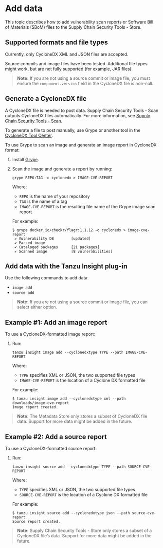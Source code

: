 # Add data

This topic describes how to add vulnerability scan reports or Software Bill of Materials (SBoM) files to the Supply Chain Security Tools - Store.

## <a id='supported-formats'></a>Supported formats and file types

Currently, only CycloneDX XML and JSON files are accepted.

Source commits and image files have been tested. Additional file types might work, but are not fully supported (for example, JAR files).

>**Note:** If you are not using a source commit or image file, you must ensure the `component.version` field in the CycloneDX file is non-null.

## <a id='gen-cyclone'></a>Generate a CycloneDX file

A CycloneDX file is needed to post data. Supply Chain Security Tools - Scan outputs CycloneDX files automatically.
For more information, see [Supply Chain Security Tools - Scan](../../scst-scan/overview.md).

To generate a file to post manually, use Grype or another tool in the [CycloneDX Tool Center](https://cyclonedx.org/tool-center/).

To use Grype to scan an image and generate an image report in CycloneDX format:

1. Install [Grype](https://github.com/anchore/grype).

1. Scan the image and generate a report by running:

    ```console
    grype REPO:TAG -o cyclonedx > IMAGE-CVE-REPORT
    ```

    Where:

    - `REPO` is the name of your repository
    - `TAG` is the name of a tag
    - `IMAGE-CVE-REPORT` is the resulting file name of the Grype image scan report

    For example:

    ```console
    $ grype docker.io/checkr/flagr:1.1.12 -o cyclonedx > image-cve-report
     ✔ Vulnerability DB        [updated]
     ✔ Parsed image
     ✔ Cataloged packages      [21 packages]
     ✔ Scanned image           [8 vulnerabilities]
    ```


## <a id='insight-cli'></a>Add data with the Tanzu Insight plug-in

Use the following commands to add data:

- `image add`
- `source add`

>**Note:** If you are not using a source commit or image file, you can select either option.

## <a id='example1'></a>Example #1: Add an image report

To use a CycloneDX-formatted image report:

1. Run:

    ```console
    tanzu insight image add --cyclonedxtype TYPE --path IMAGE-CVE-REPORT
    ```

    Where:

    - `TYPE` specifies XML or JSON, the two supported file types
    - `IMAGE-CVE-REPORT` is the location of a Cyclone DX formatted file

    For example:

    ```console
    $ tanzu insight image add --cyclonedxtype xml --path downloads/image-cve-report
    Image report created.
    ```

> **Note:** The Metadata Store only stores a subset of CycloneDX file data.
  Support for more data might be added in the future.


## <a id='example2'></a>Example #2: Add a source report

To use a CycloneDX-formatted source report:

1. Run:

    ```console
    tanzu insight source add --cyclonedxtype TYPE --path SOURCE-CVE-REPORT
    ```

    Where:

    - `TYPE` specifies XML or JSON, the two supported file types
    - `SOURCE-CVE-REPORT` is the location of a Cyclone DX formatted file

    For example:

    ```console
    $ tanzu insight source add --cyclonedxtype json --path source-cve-report
    Source report created.
    ```

> **Note:** Supply Chain Security Tools - Store only stores a subset of a CycloneDX file’s data.
  Support for more data might be added in the future.
